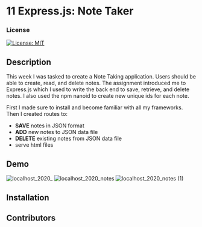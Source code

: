 # 11 Express.js: Note Taker

### License
[![License: MIT](https://img.shields.io/badge/License-MIT-yellow.svg)](https://opensource.org/licenses/MIT)

## Description
This week I was tasked to create a Note Taking application. Users should be able to create, read, and delete notes. The assignment introduced me to Express.js which I used to write the back end to save, retrieve, and delete notes. I also used the npm nanoid to create new unique ids for each note. 

First I made sure to install and become familiar with all my frameworks. 
Then I created routes to: 

* **SAVE** notes in JSON format 
* **ADD** new notes to JSON data file
* **DELETE** existing notes from JSON data file
* serve html files

## Demo
![localhost_2020_](https://user-images.githubusercontent.com/70654835/102424132-67572580-3fbf-11eb-9d6d-554fe66d37ba.png)
![localhost_2020_notes](https://user-images.githubusercontent.com/70654835/102424180-79d15f00-3fbf-11eb-96bb-453c992f63fb.png)
![localhost_2020_notes (1)](https://user-images.githubusercontent.com/70654835/102424201-85248a80-3fbf-11eb-9401-0e47cd573f41.png)


## Installation

## Contributors

